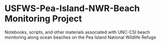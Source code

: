 # USFWS-Pea-Island-NWR-Beach Monitoring Project

Notebooks, scripts, and other materials associated with UNC-CSI beach monitoring along ocean beaches on the Pea Island National Wildlife Refuge
